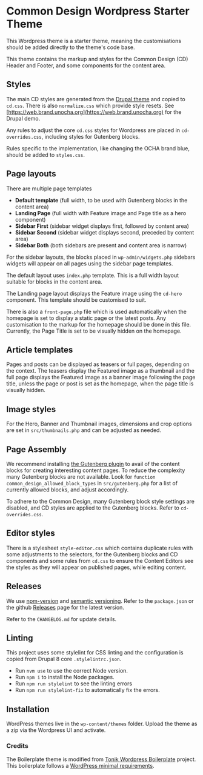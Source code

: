 # Common Design Wordpress Starter Theme
This Wordpress theme is a starter theme, meaning the customisations should be added directly to the theme's code base.

This theme contains the markup and styles for the Common Design (CD) Header and Footer, and some components for the 
content area.

## Styles
The main CD styles are generated from the [Drupal theme](https://github.com/UN-OCHA/common_design) and copied to
`cd.css`. There is also `normalize.css` which provide style resets. 
See [https://web.brand.unocha.org](https://web.brand.unocha.org) for the Drupal demo.

Any rules to adjust the core `cd.css` styles for Wordpress are placed in `cd-overrides.css`, including styles for
Gutenberg blocks.

Rules specific to the implementation, like changing the OCHA brand blue, should be added to `styles.css`.

## Page layouts
There are multiple page templates
- **Default template** (full width, to be used with Gutenberg blocks in the content area)
- **Landing Page** (full width with Feature image and Page title as a hero component)
- **Sidebar First** (sidebar widget displays first, followed by content area)
- **Sidebar Second** (sidebar widget displays second, preceded by content area)
- **Sidebar Both** (both sidebars are present and content area is narrow)

For the sidebar layouts, the blocks placed in `wp-admin/widgets.php` sidebars widgets will appear on all pages using the
sidebar page templates.

The default layout uses `index.php` template. This is a full width layout suitable for blocks in the content area.

The Landing page layout displays the Feature image using the `cd-hero` component. This template should be customised to
suit.

There is also a `front-page.php` file which is used automatically when the homepage is set to display a static
page or the latest posts. Any customisation to the markup for the homepage should be done in this file. Currently, the
Page Title is set to be visually hidden on the homepage.

## Article templates
Pages and posts can be displayed as teasers or full pages, depending on the context. The teasers display the Featured
image as a thumbnail and the full page displays the Featured image as a banner image following the page title, unless
the page or post is set as the homepage, when the page title is visually hidden.

## Image styles
For the Hero, Banner and Thumbnail images, dimensions and crop options are set in `src/thumbnails.php` and can be
adjusted as needed.

## Page Assembly
We recommend installing [the Gutenberg plugin](https://wordpress.org/plugins/gutenberg/) to avail of the content blocks
for creating interesting content pages. To reduce the complexity many Gutenberg blocks are not available. Look for 
`function common_design_allowed_block_types` in `src/gutenberg.php` for a list of currently allowed blocks, and adjust
accordingly.

To adhere to the Common Design, many Gutenberg block style settings are disabled, and CD styles are applied to the
Gutenberg blocks. Refer to `cd-overrides.css`.

## Editor styles
There is a stylesheet `style-editor.css` which contains duplicate rules with some adjustments to the selectors, for the
Gutenberg blocks and CD components and some rules from `cd.css` to ensure the Content Editors see the styles as they
will appear on published pages, while editing content.

## Releases
We use [npm-version](https://docs.npmjs.com/cli/version) and [semantic versioning](https://semver.org/). 
Refer to the `package.json` or the github [Releases](https://github.com/UN-OCHA/common-design-wordpress/releases) page
for the latest version. 

Refer to the `CHANGELOG.md` for update details.

## Linting
This project uses some stylelint for CSS linting and the configuration is copied from Drupal 8 core `.stylelintrc.json`.
- Run `nvm use` to use the correct Node version.
- Run `npm i` to install the Node packages.
- Run `npm run stylelint` to see the linting errors
- Run `npm run stylelint-fix` to automatically fix the errors.

## Installation
WordPress themes live in the `wp-content/themes` folder. Upload the theme as a zip via the Wordpress UI and activate.

### Credits
The Boilerplate theme is modified from [Tonik Wordpress Boilerplate](//github.com/tonik/wordpress-theme-boilerplate/release)
project. This boilerplate follows a [WordPress minimal requirements](https://wordpress.org/about/requirements/).

